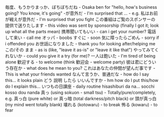 毎度、もうかりまっか、ぼちぼちだね - Osaka ben for "hello, how's business going? You know, it's going"
-が意外だ - I'm surprised that ... - e.g. 私はお前が戦えが意外だ - I'm surprised that you fight
この番組はご覧のスポンサーの提供で送りたします - this video was sent by sponsorship (finally I got it; look up what all the parts mean)
携帯聞いてもいい - can i get your number?
電話して来い - call me
オッパ - boobs
すぐに - soon
気に障ったらごめん - sorry if i offended you
お世話になりました - thank you for looking after/helping me
この/その まま - as is (like, "leave it as-is" or "leave it like that")
やってみてくれないか - could you give it a try (for me)?
一人は飽いた - I'm tired of being alone
歓迎する - to welcome (think 歓迎会 - welcome party)
彼は君にどういう存在か - what does he mean to you?
これはあなたの仲間が望んだ事です - This is what your friends wanted
なんて言うか、普通だな - how do I say this... it looks plain
どう 説明 したら いいんですか - hm how do I put this/how do I explain this...
いつもの日課座 - daily routine
hisashiburi da na... socchi kosso dou nanda
真っ (using sokuon - small tsu) - Totally/pure/completely, e.g. 真っ白 (pure white) or 真っ暗 (total darkness/pitch black) or 頭が真っ白 (my mind went totally blank)
壊れる (kotowaru) - to break
怖る (kowaru) - to fear
